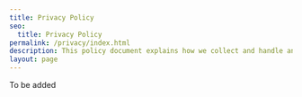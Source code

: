```yaml
---
title: Privacy Policy
seo:
  title: Privacy Policy
permalink: /privacy/index.html
description: This policy document explains how we collect and handle any information you provide to us.
layout: page
---
```


<!-- Edit your details in `_data/meta.js` -->

<!-- I respect the EU General Data Protection Regulation (GDPR) and this policy document explains how I collect and handle any information you provide to me. -->

<!-- **What background data is collected?** -->
<!-- This site does not use any third party tracking scripts. -->

<!-- **How do I use the data you provide?** -->
<!-- This website does not collect any data. -->

<!-- **How secure is your data?** -->
<!-- Very secure, as this website does not collect any information. -->

<!-- **How secure is this website?** -->
<!-- This website transmits itself using HTTPS, encrypting all data between the browser and the server. Your network provider can still see that you are downloading assets from this site, but not its content. This also protects you from third parties intercepting data, for example, while browsing on public WiFi, or from network providers injecting advertisements on this site. All relevant response HTTP headers are set for your protection and the Content Security Policy is adjusted to this websites requirements. -->

<!-- **Data controller** -->
<!-- {{ meta.address.firma }} -->
<!-- {{ meta.address.street }} -->
<!-- {{ meta.address.zip }}, {{ meta.address.city }} -->
<!-- Tel: <a href="tel:{{ meta.address.mobileCall }}">{{ meta.address.mobileDisplay }}</a> -->
<!-- Mail: <a href="mailto:{{ meta.address.email }}">{{ meta.address.email }}</a> -->

<!-- If you have any questions or doubts, please contact me: <a href="mailto:{{ meta.address.email }}">{{ meta.address.email }}</a> -->

<!-- **Changes to the policy** -->
<!-- If I change the content of this policy, those changes will be effective at the time I post them here. -->

<!-- **Complaints** -->
<!-- If you have any reason to complain about the way I handle your privacy, please contact me by email: <a href="mailto:{{ meta.address.email }}">{{ meta.address.email }}</a>. -->

To be added
